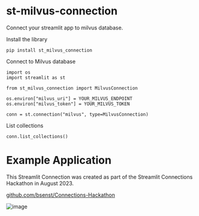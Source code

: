 # st-milvus-connection
Connect your streamlit app to milvus database.

Install the library

```
pip install st_milvus_connection
```

Connect to Milvus database

```
import os
import streamlit as st

from st_milvus_connection import MilvusConnection

os.environ["milvus_uri"] = YOUR_MILVUS_ENDPOINT
os.environ["milvus_token"] = YOUR_MILVUS_TOKEN

conn = st.connection("milvus", type=MilvusConnection)
```

List collections

```
conn.list_collections()
```

# Example Application
This Streamlit Connection was created as part of the Streamlit Connections Hackathon in August 2023.

[github.com/bsenst/Connections-Hackathon](https://github.com/bsenst/Connections-Hackathon)

![image](https://github.com/bsenst/st-milvus-connection/assets/8211411/ab4d996d-d514-4655-9e1b-93379133942d)
